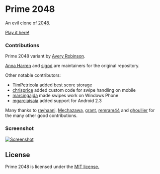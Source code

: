 # Prime 2048
An evil clone of [2048](http://gabrielecirulli.github.io/2048/).

[Play it here!](http://averyrobinson.github.io/Prime-2048)

### Contributions

Prime 2048 variant by [Avery Robinson](https://github.com/averyrobinson).

[Anna Harren](https://github.com/iirelu/) and [sigod](https://github.com/sigod) are maintainers for the original repository.

Other notable contributors:

 - [TimPetricola](https://github.com/TimPetricola) added best score storage
 - [chrisprice](https://github.com/chrisprice) added custom code for swipe handling on mobile
 - [marcingajda](https://github.com/marcingajda) made swipes work on Windows Phone
 - [mgarciaisaia](https://github.com/mgarciaisaia) added support for Android 2.3

Many thanks to [rayhaanj](https://github.com/rayhaanj), [Mechazawa](https://github.com/Mechazawa), [grant](https://github.com/grant), [remram44](https://github.com/remram44) and [ghoullier](https://github.com/ghoullier) for the many other good contributions.

### Screenshot

[![Screenshot](http://www.averyrobinson.name/prime2048.png)](http://www.averyrobinson.name/prime2048.png)

## License
Prime 2048 is licensed under the [MIT license.](https://github.com/gabrielecirulli/2048/blob/master/LICENSE.txt)
